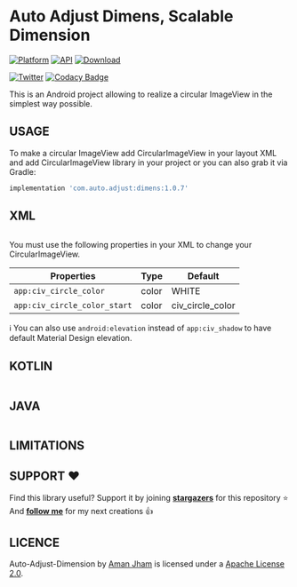 Auto Adjust Dimens, Scalable Dimension
========================================

[![Platform](https://img.shields.io/badge/platform-android-green.svg)](http://developer.android.com/index.html)
[![API](https://img.shields.io/badge/API-1%2B-brightgreen.svg?style=flat)](https://android-arsenal.com/api?level=1)
[ ![Download](https://api.bintray.com/packages/amanjham/com.auto.adjust/dimens/images/download.svg?version=1.0.8) ](https://bintray.com/amanjham/com.auto.adjust/dimens/1.0.8/link)
<br>

[![Twitter](https://img.shields.io/badge/Twitter-@AmanJham-blue.svg?style=flat)](https://twitter.com/amanjhaml)
[![Codacy Badge](https://api.codacy.com/project/badge/Grade/57b73cd8e4b242389acf4341b7ca7269)](https://www.codacy.com/app/lopspower/CircularImageView?utm_source=github.com&amp;utm_medium=referral&amp;utm_content=lopspower/CircularImageView&amp;utm_campaign=Badge_Grade)

This is an Android project allowing to realize a circular ImageView in the simplest way possible.

USAGE
-----

To make a circular ImageView add CircularImageView in your layout XML and add CircularImageView library in your project or you can also grab it via Gradle:

```groovy
implementation 'com.auto.adjust:dimens:1.0.7'
```

XML
-----

```xml

```

You must use the following properties in your XML to change your CircularImageView.

| Properties                       | Type                                                         | Default          |
| -------------------------------- | ------------------------------------------------------------ | ---------------- |
| `app:civ_circle_color`           | color                                                        | WHITE            |
| `app:civ_circle_color_start`     | color                                                        | civ_circle_color |

:information_source: You can also use `android:elevation` instead of `app:civ_shadow` to have default Material Design elevation.

KOTLIN
-----

```kotlin

```

JAVA
-----

```java

```

LIMITATIONS
-----

SUPPORT ❤️
-----

Find this library useful? Support it by joining [**stargazers**](https://github.com/aman-jham/AutoAdjustDimens/stargazers) for this repository ⭐️
<br/>
And [**follow me**](https://github.com/aman-jham?tab=followers) for my next creations 👍

LICENCE
-----

Auto-Adjust-Dimension by [Aman Jham](https://raztechnology.com/) is licensed under a [Apache License 2.0](http://www.apache.org/licenses/LICENSE-2.0).